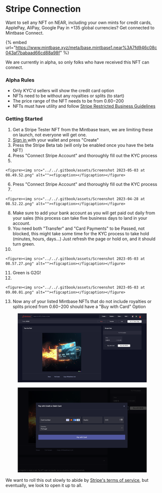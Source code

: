 # Stripe Connection

Want to sell any NFT on NEAR, including your own mints for credit cards, ApplePay, AliPay, Google Pay in +135 global currencies? Get connected to Mintbase Connect.

{% embed url="https://www.mintbase.xyz/meta/base.mintbase1.near%3A7fd946c08c043af7babaad66cd88a98f" %}

We are currently in alpha, so only folks who have received this NFT can connect.

### Alpha Rules

* Only KYC'd sellers will show the credit card option
* NFTs need to be without any royalties or splits (to start)
* The price range of the NFT needs to be from $0.60-$200
* NFTs must have utility and follow [Stripe Restricted Business Guidelines ](https://stripe.com/legal/restricted-businesses)

### Getting Started

1. Get a Stripe Tester NFT from the Mintbase team, we are limiting these on launch, not everyone will get one.
2. [Sign in ](https://www.mintbase.xyz/launchpad/stores/0) with your wallet and press "Create"
3. Press the Stripe Beta tab (will only be enabled once you have the beta NFT)
4. Press "Connect Stripe Account" and thoroughly fill out the KYC process
5.

    <figure><img src="../../.gitbook/assets/Screenshot 2023-05-03 at 08.49.52.png" alt=""><figcaption></figcaption></figure>
6. Press "Connect Stripe Account" and thoroughly fill out the KYC process
7.

    <figure><img src="../../.gitbook/assets/Screenshot 2023-04-28 at 08.52.22.png" alt=""><figcaption></figcaption></figure>
8. Make sure to add your bank account as you will get paid out daily from your sales (this process can take five business days to land in your account.
9. You need both "Transfer" and "Card Payments" to be Passed, not blocked, this might take some time for the KYC process to take hold (minutes, hours, days...) Just refresh the page or hold on, and it should turn green.
10.

    <figure><img src="../../.gitbook/assets/Screenshot 2023-05-03 at 08.57.27.png" alt=""><figcaption></figcaption></figure>
11. Green is G2G!
12.

    <figure><img src="../../.gitbook/assets/Screenshot 2023-05-03 at 09.00.01.png" alt=""><figcaption></figcaption></figure>
13. Now any of your listed Mintbase NFTs that do not include royalties or splits priced from $0.60-$200 should have a "Buy with Card" Option

<figure><img src="../../.gitbook/assets/Screenshot 2023-05-03 at 09.03.09.png" alt=""><figcaption></figcaption></figure>



<figure><img src="../../.gitbook/assets/Screenshot 2023-05-03 at 09.04.01.png" alt=""><figcaption></figcaption></figure>



We want to roll this out slowly to abide by [Stripe's terms of service](https://stripe.com/en-gb-pt/legal/ssa), but eventually, we look to open it up to all.





















